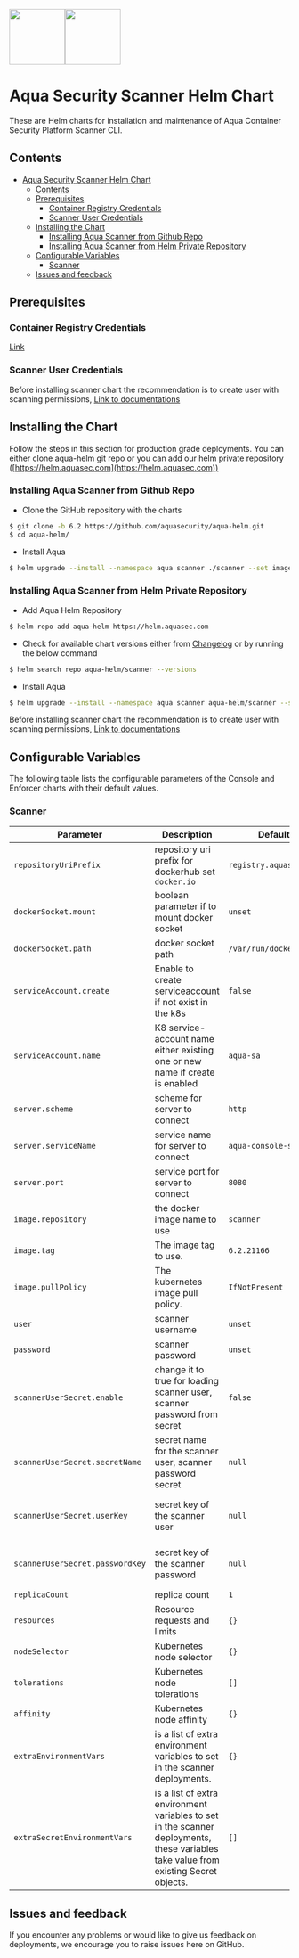 <img src="https://avatars3.githubusercontent.com/u/12783832?s=200&v=4" height="100" width="100" /><img src="https://avatars3.githubusercontent.com/u/15859888?s=200&v=4" width="100" height="100"/>

# Aqua Security Scanner Helm Chart

These are Helm charts for installation and maintenance of Aqua Container Security Platform Scanner CLI.

## Contents

- [Aqua Security Scanner Helm Chart](#aqua-security-scanner-helm-chart)
  - [Contents](#contents)
  - [Prerequisites](#prerequisites)
    - [Container Registry Credentials](#container-registry-credentials)
    - [Scanner User Credentials](#scanner-user-credentials)
  - [Installing the Chart](#installing-the-chart)
    - [Installing Aqua Scanner from Github Repo](#installing-aqua-scanner-from-github-repo)
    - [Installing Aqua Scanner from Helm Private Repository](#installing-aqua-scanner-from-helm-private-repository)
  - [Configurable Variables](#configurable-variables)
    - [Scanner](#scanner)
  - [Issues and feedback](#issues-and-feedback)

## Prerequisites

### Container Registry Credentials

[Link](../docs/imagepullsecret.md)

### Scanner User Credentials

Before installing scanner chart the recommendation is to create user with scanning permissions, [Link to documentations](https://docs.aquasec.com/docs/add-scanners#section-add-a-scanner-user)

## Installing the Chart
Follow the steps in this section for production grade deployments. You can either clone aqua-helm git repo or you can add our helm private repository ([https://helm.aquasec.com](https://helm.aquasec.com))

### Installing Aqua Scanner from Github Repo

* Clone the GitHub repository with the charts

```bash
$ git clone -b 6.2 https://github.com/aquasecurity/aqua-helm.git
$ cd aqua-helm/
```


* Install Aqua

```bash
$ helm upgrade --install --namespace aqua scanner ./scanner --set imageCredentials.username=<>,imageCredentials.password=<>
```

### Installing Aqua Scanner from Helm Private Repository

* Add Aqua Helm Repository
```bash
$ helm repo add aqua-helm https://helm.aquasec.com
```

* Check for available chart versions either from [Changelog](./CHANGELOG.md) or by running the below command
```bash
$ helm search repo aqua-helm/scanner --versions
```

* Install Aqua

```bash
$ helm upgrade --install --namespace aqua scanner aqua-helm/scanner --set imageCredentials.username=<>,imageCredentials.password=<> --version <>
```


Before installing scanner chart the recommendation is to create user with scanning permissions, [Link to documentations](https://docs.aquasec.com/docs/add-scanners#section-add-a-scanner-user)

## Configurable Variables

The following table lists the configurable parameters of the Console and Enforcer charts with their default values.

### Scanner

Parameter | Description | Default| Mandatory 
--------- | ----------- | ------- | ------- 
`repositoryUriPrefix` | repository uri prefix for dockerhub set `docker.io` | `registry.aquasec.com`| `YES` 
`dockerSocket.mount` | boolean parameter if to mount docker socket | `unset`| `NO` 
`dockerSocket.path` | docker socket path | `/var/run/docker.sock`| `NO` 
`serviceAccount.create` | Enable to create serviceaccount if not exist in the k8s | `false`| `NO`
`serviceAccount.name` | K8 service-account name either existing one or new name if create is enabled | `aqua-sa`  | `YES`
`server.scheme` | scheme for server to connect | `http`| `NO`
`server.serviceName` | service name for server to connect | `aqua-console-svc`| `YES` 
`server.port` | service port for server to connect | `8080`| `YES` 
`image.repository` | the docker image name to use | `scanner`| `YES` 
`image.tag` | The image tag to use. | `6.2.21166`| `YES` 
`image.pullPolicy` | The kubernetes image pull policy. | `IfNotPresent`| `NO` 
`user` | scanner username | `unset`| `YES` 
`password` | scanner password | `unset`| `YES` 
`scannerUserSecret.enable` | change it to true for loading scanner user, scanner password from secret | `false` | `YES` <br /> `If password is not declared`
`scannerUserSecret.secretName` | secret name for the scanner user, scanner password secret | `null` | `YES` <br /> `If password is not declared`
`scannerUserSecret.userKey` | secret key of the scanner user | `null` | `YES` <br /> `If password is not declared`
`scannerUserSecret.passwordKey` | secret key of the scanner password | `null` | `YES` <br /> `If password is not declared`
`replicaCount` | replica count | `1`| `NO` 
`resources` |	Resource requests and limits | `{}`| `NO` 
`nodeSelector` |	Kubernetes node selector	| `{}`| `NO` 
`tolerations` |	Kubernetes node tolerations	| `[]`| `NO` 
`affinity` |	Kubernetes node affinity | `{}`| `NO` 
`extraEnvironmentVars` | is a list of extra environment variables to set in the scanner deployments. | `{}`| `NO`
`extraSecretEnvironmentVars` | is a list of extra environment variables to set in the scanner deployments, these variables take value from existing Secret objects. | `[]`| `NO`
## Issues and feedback

If you encounter any problems or would like to give us feedback on deployments, we encourage you to raise issues here on GitHub.
